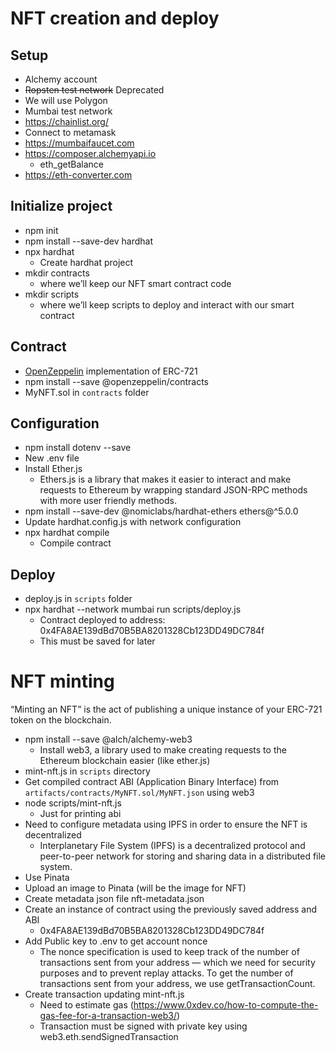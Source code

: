 # NFT creation and deploy
## Setup

- Alchemy account
- ~~Ropsten test network~~ Deprecated
- We will use Polygon 
- Mumbai test network
- https://chainlist.org/
- Connect to metamask
- https://mumbaifaucet.com
- https://composer.alchemyapi.io
    - eth_getBalance
- https://eth-converter.com

## Initialize project
- npm init
- npm install --save-dev hardhat
- npx hardhat
    - Create hardhat project
- mkdir contracts
    - where we’ll keep our NFT smart contract code
- mkdir scripts
    - where we’ll keep scripts to deploy and interact with our smart contract

## Contract
- [OpenZeppelin](https://docs.openzeppelin.com/contracts/3.x/erc721) implementation of ERC-721
- npm install --save @openzeppelin/contracts
- MyNFT.sol in `contracts` folder

## Configuration
- npm install dotenv --save
- New .env file
- Install Ether.js
    - Ethers.js is a library that makes it easier to interact and make requests to Ethereum by wrapping standard JSON-RPC methods with more user friendly methods.
- npm install --save-dev @nomiclabs/hardhat-ethers ethers@^5.0.0
- Update hardhat.config.js with network configuration
- npx hardhat compile
    - Compile contract

## Deploy
- deploy.js in `scripts` folder
- npx hardhat --network mumbai run scripts/deploy.js
    - Contract deployed to address: 0x4FA8AE139dBd70B5BA8201328Cb123DD49DC784f
    - This must be saved for later

# NFT minting
“Minting an NFT” is the act of publishing a unique instance of your ERC-721 token on the blockchain.

- npm install --save @alch/alchemy-web3
    - Install web3, a library used to make creating requests to the Ethereum blockchain easier (like ether.js)
- mint-nft.js in `scripts` directory
- Get compiled contract ABI (Application Binary Interface) from `artifacts/contracts/MyNFT.sol/MyNFT.json` using web3
- node scripts/mint-nft.js
    - Just for printing abi
- Need to configure metadata using IPFS in order to ensure the NFT is decentralized
    - Interplanetary File System (IPFS) is a decentralized protocol and peer-to-peer network for storing and sharing data in a distributed file system.
- Use Pinata
- Upload an image to Pinata (will be the image for NFT)
- Create metadata json file nft-metadata.json
- Create an instance of contract using the previously saved address and ABI
    - 0x4FA8AE139dBd70B5BA8201328Cb123DD49DC784f
- Add Public key to .env to get account nonce
    - The nonce specification is used to keep track of the number of transactions sent from your address — which we need for security purposes and to prevent replay attacks. To get the number of transactions sent from your address, we use getTransactionCount.
- Create transaction updating mint-nft.js
    - Need to estimate gas (https://www.0xdev.co/how-to-compute-the-gas-fee-for-a-transaction-web3/)
    - Transaction must be signed with private key using web3.eth.sendSignedTransaction